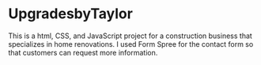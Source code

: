 # UpgradesbyTaylor
This is a html, CSS, and JavaScript project for a construction business that specializes in home renovations. I used Form Spree for the contact form so that customers can request more information. 
